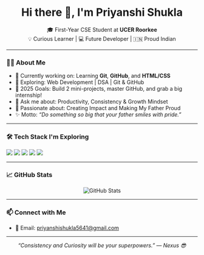 <h1 align="center">Hi there 👋, I'm Priyanshi Shukla</h1>

<p align="center">
🎓 First-Year CSE Student at <strong>UCER Roorkee</strong><br>
💡 Curious Learner | 💻 Future Developer | 🇮🇳 Proud Indian
</p>

---

### 🙋‍♀️ About Me

- 🔭 Currently working on: Learning **Git**, **GitHub**, and **HTML/CSS**
- 🌱 Exploring: Web Development | DSA | Git & GitHub
- 🎯 2025 Goals: Build 2 mini-projects, master GitHub, and grab a big internship!
- 💬 Ask me about: Productivity, Consistency & Growth Mindset
- 💖 Passionate about: Creating Impact and Making My Father Proud
- ✨ Motto: *“Do something so big that your father smiles with pride.”*

---

### 🛠️ Tech Stack I'm Exploring

<p>
  <img src="https://img.shields.io/badge/C++-00599C?style=for-the-badge&logo=cplusplus&logoColor=white"/>
  <img src="https://img.shields.io/badge/HTML-E34F26?style=for-the-badge&logo=html5&logoColor=white"/>
  <img src="https://img.shields.io/badge/CSS-1572B6?style=for-the-badge&logo=css3&logoColor=white"/>
  <img src="https://img.shields.io/badge/Git-F05032?style=for-the-badge&logo=git&logoColor=white"/>
  <img src="https://img.shields.io/badge/GitHub-181717?style=for-the-badge&logo=github&logoColor=white"/>
</p>

---

### 📈 GitHub Stats

<p align="center">
  <img src="https://github-readme-stats.vercel.app/api?username=Priyanshi5641&show_icons=true&theme=tokyonight" alt="GitHub Stats" />
</p>

---

### 📫 Connect with Me

- 📧 Email: [priyanshishukla5641@gmail.com](mailto:priyanshishukla5641@gmail.com)

---

<p align="center"><em>“Consistency and Curiosity will be your superpowers.” — Nexus 😎</em></p>
